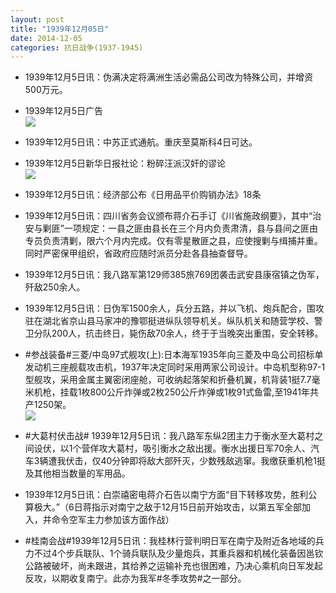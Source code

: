 ```yaml
---
layout: post
title: "1939年12月05日"
date: 2014-12-05
categories: 抗日战争(1937-1945)
---
```


<meta name="referrer" content="no-referrer" />

- 1939年12月5日讯：伪满决定将满洲生活必需品公司改为特殊公司，并增资500万元。 

- 1939年12月5日广告 <br/><img src="https://ww3.sinaimg.cn/large/aca367d8jw1emz4nh0svoj20iu0dxaci.jpg" />

- 1939年12月5日讯：中苏正式通航。重庆至莫斯科4日可达。 

- 1939年12月5日新华日报社论：粉碎汪派汉奸的谬论 <br/><img src="https://ww4.sinaimg.cn/large/aca367d8jw1emz2wr58ypj210o0hggs2.jpg" />

- 1939年12月5日讯：经济部公布《日用品平价购销办法》18条 

- 1939年12月5日讯：四川省务会议颁布蒋介石手订《川省施政纲要》，其中“治安与剿匪”一项规定：一县之匪由县长在三个月内负责肃清，县与县间之匪由专员负责清剿，限六个月内完成。仅有零星散匪之县，应使搜剿与缉捕并重。同时严密保甲组织，省政府应随时派员分赴各县抽查督导。 

- 1939年12月5日讯：我八路军第129师385旅769团袭击武安县康宿镇之伪军，歼敌250余人。 

- 1939年12月5日讯：日伪军1500余人，兵分五路，并以飞机、炮兵配合，围攻驻在湖北省京山县马家冲的豫鄂挺进纵队领导机关。纵队机关和随营学校、警卫分队200人，抗击终日，毙伤敌70余人，终于于当晚突出重围，安全转移。 

- #参战装备#三菱/中岛97式舰攻(上):日本海军1935年向三菱及中岛公司招标单发动机三座舰载攻击机，1937年决定同时采用两家公司设计。中岛机型称97-1型舰攻，采用金属主翼密闭座舱，可收纳起落架和折叠机翼，机背装1挺7.7毫米机枪，挂载1枚800公斤炸弹或2枚250公斤炸弹或1枚91式鱼雷,至1941年共产1250架。 <br/><img src="https://ww1.sinaimg.cn/large/aca367d8jw1emykp4ujx2j20dw1e3tei.jpg" />

- #大葛村伏击战# 1939年12月5日讯：我八路军东纵2团主力于衡水至大葛村之间设伏，以1个营佯攻大葛村，吸引衡水之敌出援。衡水出援日军70余人、汽车3辆遭我伏击，仅40分钟即将敌大部歼灭，少数残敌逃窜。我缴获重机枪1挺及其他相当数量的军用品。 

- 1939年12月5日讯：白崇禧密电蒋介石告以南宁方面“目下转移攻势，胜利公算极大。”（6日蒋指示对南宁之敌于12月15日前开始攻击，以第五军全部加入，并命令空军主力参加该方面作战） 

- #桂南会战#1939年12月5日讯：我桂林行营判明日军在南宁及附近各地域的兵力不过4个步兵联队、1个骑兵联队及少量炮兵，其重兵器和机械化装备因邕钦公路被破坏，尚未跟进，其给养之运输补充也很困难，乃决心乘机向日军发起反攻，以期收复南宁。此亦为我军#冬季攻势#之一部分。 


